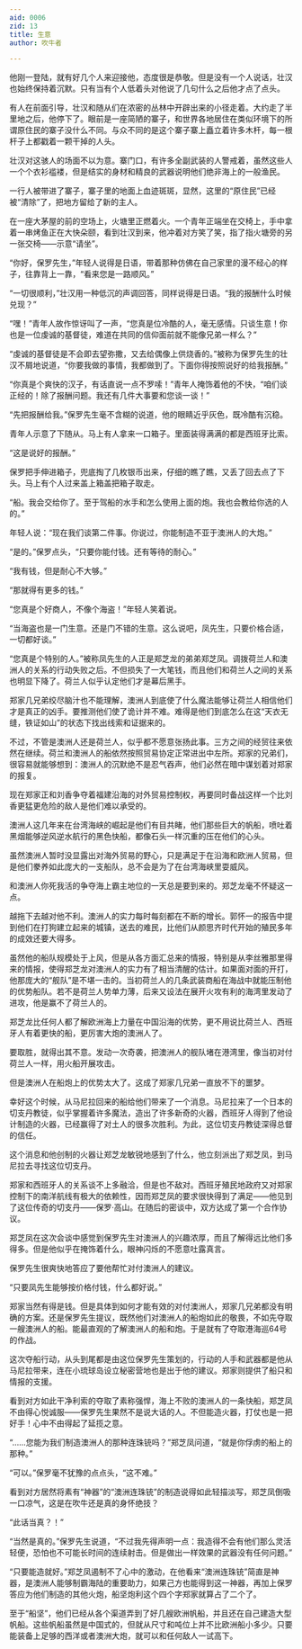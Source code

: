 ```yaml
---
aid: 0006
zid: 13
title: 生意
author: 吹牛者

---
```




  他刚一登陆，就有好几个人来迎接他，态度很是恭敬。但是没有一个人说话，壮汉也始终保持着沉默。只有当有个人低着头对他说了几句什么之后他才点了点头。

  有人在前面引导，壮汉和随从们在浓密的丛林中开辟出来的小径走着。大约走了半里地之后，他停下了。眼前是一座简陋的寨子，和世界各地居住在类似环境下的所谓原住民的寨子没什么不同。与众不同的是这个寨子寨上矗立着许多木杆，每一根杆子上都戳着一颗干掉的人头。

  壮汉对这骇人的场面不以为意。寨门口，有许多全副武装的人警戒着，虽然这些人一个个衣衫褴褛，但是结实的身材和精良的武器说明他们绝非海上的一般渔民。

  一行人被带进了寨子，寨子里的地面上血迹斑斑，显然，这里的“原住民”已经被“清除”了，把地方留给了新的主人。

  在一座大茅屋的前的空场上，火塘里正燃着火。一个青年正端坐在交椅上，手中拿着一串烤鱼正在大快朵颐，看到壮汉到来，他冲着对方笑了笑，指了指火塘旁的另一张交椅——示意“请坐”。

  “你好，保罗先生，”年轻人说得是日语，带着那种仿佛在自己家里的漫不经心的样子，往靠背上一靠，“看来您是一路顺风。”

  “一切很顺利，”壮汉用一种低沉的声调回答，同样说得是日语。“我的报酬什么时候兑现？”

  “嘿！”青年人故作惊讶叫了一声，“您真是位冷酷的人，毫无感情。只谈生意！你也是一位虔诚的基督徒，难道在共同的信仰面前就不能像兄弟一样么？”

  “虔诚的基督徒是不会即去望弥撒，又去给偶像上供烧香的。”被称为保罗先生的壮汉不屑地说道，“你要我做的事情，我都做到了。下面你得按照说好的给我报酬。”

  “你真是个爽快的汉子，有话直说一点不罗嗦！”青年人掩饰着他的不快，“咱们谈正经的！除了报酬问题。我还有几件大事要和您谈一谈！”

  “先把报酬给我。”保罗先生毫不含糊的说道，他的眼睛近乎灰色，既冷酷有沉稳。

  青年人示意了下随从。马上有人拿来一口箱子。里面装得满满的都是西班牙比索。

  “这是说好的报酬。”

  保罗把手伸进箱子，兜底掏了几枚银币出来，仔细的瞧了瞧，又丢了回去点了下头。马上有个人过来盖上箱盖把箱子取走。

  “船。我会交给你了。至于驾船的水手和怎么使用上面的炮。我也会教给你选的人的。”

  年轻人说：“现在我们谈第二件事。你说过，你能制造不亚于澳洲人的大炮。”

  “是的。”保罗点头，“只要你能付钱。还有等待的耐心。”

  “我有钱，但是耐心不大够。”

  “那就得有更多的钱。”

  “您真是个好商人，不像个海盗！”年轻人笑着说。

  “当海盗也是一门生意。还是门不错的生意。这么说吧，凤先生，只要价格合适，一切都好谈。”

  “您真是个特别的人。”被称凤先生的人正是郑芝龙的弟弟郑芝凤。调拨荷兰人和澳洲人的关系的行动失败之后。不但损失了一大笔钱，而且他们和荷兰人之间的关系也明显下降了。荷兰人似乎认定他们才是幕后黑手。

  郑家几兄弟绞尽脑汁也不能理解，澳洲人到底使了什么魔法能够让荷兰人相信他们才是真正的凶手。要推测他们使了诡计并不难。难得是他们到底怎么在这“天衣无缝，铁证如山”的状态下找出线索和证据来的。

  不过，不管是澳洲人还是荷兰人，似乎都不愿意张扬此事。三方之间的经贸往来依然在继续。荷兰和澳洲人的船依然按照贸易协定正常进出中左所。郑家的兄弟们，很容易就能够想到：澳洲人的沉默绝不是忍气吞声，他们必然在暗中谋划着对郑家的报复。

  现在郑家正和刘香争夺着福建沿海的对外贸易控制权，再要同时备战这样一个比刘香更猛更危险的敌人是他们难以承受的。

  澳洲人这几年来在台湾海峡的崛起是他们有目共睹，他们那些巨大的帆船，喷吐着黑烟能够逆风逆水航行的黑色快船，都像石头一样沉重的压在他们的心头。

  虽然澳洲人暂时没显露出对海外贸易的野心，只是满足于在沿海和欧洲人贸易，但是他们豢养如此庞大的一支船队，总不会是为了在台湾海峡里耍威风。

  和澳洲人你死我活的争夺海上霸主地位的一天总是要到来的。郑芝龙毫不怀疑这一点。

  越拖下去越对他不利。澳洲人的实力每时每刻都在不断的增长。郭怀一的报告中提到他们在打狗建立起来的城镇，送去的难民，比他们从颜思齐时代开始的殖民多年的成效还要大得多。

  虽然他的船队规模处于上风，但是从各方面汇总来的情报，特别是从李丝雅那里得来的情报，使得郑芝龙对澳洲人的实力有了相当清醒的估计。如果面对面的开打，他那庞大的“舰队”是不堪一击的。当初荷兰人的几条武装商船在海战中就能压制他的优势船队。若不是荷兰人势单力薄，后来又设法在展开火攻有利的海湾里发动了进攻，他是赢不了荷兰人的。

  郑芝龙比任何人都了解欧洲海上力量在中国沿海的优势，更不用说比荷兰人、西班牙人有着更快的船，更厉害大炮的澳洲人了。

  要取胜，就得出其不意。发动一次奇袭，把澳洲人的舰队堵在港湾里，像当初对付荷兰人一样，用火船开展攻击。

  但是澳洲人在船炮上的优势太大了。这成了郑家几兄弟一直放不下的噩梦。

  幸好这个时候，从马尼拉回来的船给他们带来了一个消息。马尼拉来了一个日本的切支丹教徒，似乎掌握着许多魔法，造出了许多新奇的火器，西班牙人得到了他设计制造的火器，已经赢得了对土人的很多次胜利。为此，这位切支丹教徒深得总督的信任。

  这个消息和他创制的火器让郑芝龙敏锐地感到了什么，他立刻派出了郑芝凤，到马尼拉去寻找这位切支丹。

  郑家和西班牙人的关系谈不上多融洽，但是也不敌对。西班牙殖民地政府又对郑家控制下的南洋航线有极大的依赖性，因而郑芝凤的要求很快得到了满足——他见到了这位传奇的切支丹——保罗·高山。在随后的密谈中，双方达成了第一个合作协议。

  郑芝凤在这次会谈中感觉到保罗先生对澳洲人的兴趣浓厚，而且了解得远比他们多得多。但是他似乎在掩饰着什么，眼神闪烁的不愿意吐露真言。

  保罗先生很爽快地答应了要他帮忙对付澳洲人的建议。

  “只要凤先生能够按价格付钱，什么都好说。”

  郑家当然有得是钱。但是具体到如何才能有效的对付澳洲人，郑家几兄弟都没有明确的方案。还是保罗先生提议，既然他们对澳洲人的船炮如此的敬畏，不如先夺取一艘澳洲人的船。能最直观的了解澳洲人的船和炮。于是就有了夺取港海巡64号的作战。

  这次夺船行动，从头到尾都是由这位保罗先生策划的，行动的人手和武器都是他从马尼拉带来，连在小琉球岛设立秘密营地也是出于他的建议。郑家则提供了船只和情报的支援。

  看到对方如此干净利索的夺取了素称强悍，海上不败的澳洲人的一条快船，郑芝凤不由得心悦诚服——保罗先生果然不是说大话的人。不但能造火器，打仗也是一把好手！心中不由得起了延揽之意。

  “……您能为我们制造澳洲人的那种连珠铳吗？”郑芝凤问道，“就是你俘虏的船上的那种。”

  “可以。”保罗毫不犹豫的点点头，“这不难。”

  看到对方居然将素有“神器”的“澳洲连珠铳”的制造说得如此轻描淡写，郑芝凤倒吸一口凉气，这是在吹牛还是真的身怀绝技？

  “此话当真？！”

  “当然是真的。”保罗先生说道，“不过我先得声明一点：我造得不会有他们那么灵活轻便，恐怕也不可能长时间的连续射击。但是做出一样效果的武器没有任何问题。”

  “只要能造就好。”郑芝凤遏制不了心中的激动，在他看来“澳洲连珠铳”简直是神器，是澳洲人能够制霸海陆的重要助力，如果己方也能得到这一神器，再加上保罗答应为他们制造的其他火炮，船坚炮利这个四个字郑家就算占了二个了。

  至于“船坚”，他们已经从各个渠道弄到了好几艘欧洲帆船，并且还在自己建造大型帆船。这些帆船虽然是中国式的，但就从尺寸和吨位上并不比欧洲船小多少。只要能装备上足够的西洋或者澳洲大炮，就可以和任何敌人一试高下。



